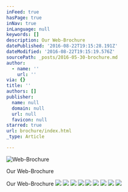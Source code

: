 ```yaml
---
inFeed: true
hasPage: true
inNav: true
inLanguage: null
keywords: []
description: Our Web-Brochure
datePublished: '2016-08-22T19:15:28.191Z'
dateModified: '2016-08-22T19:15:19.576Z'
sourcePath: _posts/2016-05-30-brochure.md
author:
  - name: ''
    url: ''
via: {}
title: ''
authors: []
publisher:
  name: null
  domain: null
  url: null
  favicon: null
starred: true
url: brochure/index.html
_type: Article

---
```

![Web-Brochure](https://s3-us-west-2.amazonaws.com/the-grid-img/p/61a1da4931a86d307c599a4935661f9ca639ef1f.jpg)

Our Web-Brochure

Our Web-Brochure
![](https://s3-us-west-2.amazonaws.com/the-grid-img/p/160e4b93e100799838bd332d209f4d37487a9417.jpg)
![](https://s3-us-west-2.amazonaws.com/the-grid-img/p/7320916bf0e40efa831c61cb4fcfc09a6acf8c7d.jpg)
![](https://s3-us-west-2.amazonaws.com/the-grid-img/p/48fa3f1211baa6c69282a0f1bf07d2427599dd89.jpg)
![](https://s3-us-west-2.amazonaws.com/the-grid-img/p/7d96759de49ab9098a1b48f8f0d5d7d921722cfd.jpg)
![](https://s3-us-west-2.amazonaws.com/the-grid-img/p/60ef90b06cb16d3d2f21c7f314707d48fd45ce28.jpg)
![](https://s3-us-west-2.amazonaws.com/the-grid-img/p/8943d9e9488cca203a4b3aad0f7fdd4454c1de07.jpg)
![](https://s3-us-west-2.amazonaws.com/the-grid-img/p/43553c269a30dfb557d659f723c5da4e4da1c01c.jpg)
![](https://s3-us-west-2.amazonaws.com/the-grid-img/p/fb6e35cde73bcbab0787cd853bc685caa9e0d053.jpg)
![](https://s3-us-west-2.amazonaws.com/the-grid-img/p/d4d44e095b38683753c8e3988e82c7b23bf90c78.jpg)